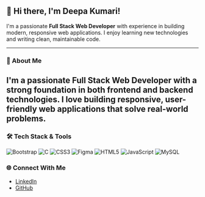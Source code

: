 ## 👋 Hi there, I'm Deepa Kumari!

I'm a passionate **Full Stack Web Developer** with experience in building modern, responsive web applications. I enjoy learning new technologies and writing clean, maintainable code.

---

### 💼 About Me

I'm a passionate **Full Stack Web Developer** with a strong foundation in both frontend and backend technologies. I love building responsive, user-friendly web applications that solve real-world problems.
-------

### 🛠️ Tech Stack & Tools
<p align="left">
  <img src="https://img.icons8.com/color/48/bootstrap.png" alt="Bootstrap" />
  <img src="https://img.icons8.com/color/48/c-programming.png" alt="C" />
  <img src="https://img.icons8.com/color/48/css3.png" alt="CSS3" />
  <img src="https://img.icons8.com/color/48/figma--v1.png" alt="Figma" />
  <img src="https://img.icons8.com/color/48/html-5--v1.png" alt="HTML5" />
  <img src="https://img.icons8.com/color/48/javascript--v1.png" alt="JavaScript" />
  <img src="https://img.icons8.com/ios-filled/50/mysql-logo.png" alt="MySQL" />
</p>


### 🌐 Connect With Me

- [LinkedIn](https://www.linkedin.com/in/deepa-kumari-1aa2522a8/)  
- [GitHub](https://github.com/deepakumari84)



